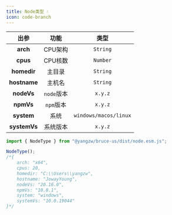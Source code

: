 ```yaml
---
title: Node类型 💧
icon: code-branch
---
```


出参|功能|类型
:-:|:-:|:-:
**arch**|CPU架构|`String`
**cpus**|CPU核数|`Number`
**homedir**|主目录|`String`
**hostname**|主机名|`String`
**nodeVs**|`node`版本|`x.y.z`
**npmVs**|`npm`版本|`x.y.z`
**system**|系统|`windows/macos/linux`
**systemVs**|系统版本|`x.y.z`

```js
import { NodeType } from "@yangzw/bruce-us/dist/node.esm.js";

NodeType();
/*{
	arch: "x64",
	cpus: 20,
	homedir: "C:\\Users\\yangzw",
	hostname: "JowayYoung",
	nodeVs: "20.16.0",
	npmVs: "10.8.1",
	system: "windows",
	systemVs: "10.0.19044"
}*/
```